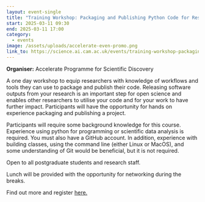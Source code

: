 ```yaml
---
layout: event-single
title: "Training Workshop: Packaging and Publishing Python Code for Research"
start: 2025-03-11 09:30
end: 2025-03-11 17:00
category:
  - events
image: /assets/uploads/accelerate-even-promo.png
link_to: https://science.ai.cam.ac.uk/events/training-workshop-packaging-and-publishing-python-code-for-research-1
---
```

**Organiser:** Accelerate Programme for Scientific Discovery 

A one day workshop to equip researchers with knowledge of workflows and tools they can use to package and publish their code. Releasing software outputs from your research is an important step for open science and enables other researchers to utilise your code and for your work to have further impact. Participants will have the opportunity for hands on experience packaging and publishing a project.

Participants will require some background knowledge for this course. Experience using python for programming or scientific data analysis is required. You must also have a GitHub account. In addition, experience with building classes, using the command line (either Linux or MacOS), and some understanding of Git would be beneficial, but it is not required.

Open to all postgraduate students and research staff.

Lunch will be provided with the opportunity for networking during the breaks.

Find out more and register [here.](https://www.training.cam.ac.uk/apsci/event/5586173)